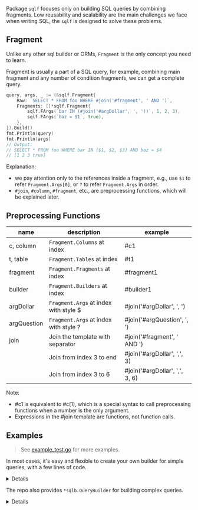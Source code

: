 Package `sqlf` focuses only on building SQL queries by combining fragments. 
Low reusability and scalability are the main challenges we face when 
writing SQL, the `sqlf` is designed to solve these problems.

## Fragment

Unlike any other sql builder or ORMs, `Fragment` is the only concept 
you need to learn.

Fragment is usually a part of a SQL query, for example, combining main fragment and any number of condition fragments, we can get a complete query.

```go
query, args, _ := (&sqlf.Fragment{
	Raw: `SELECT * FROM foo WHERE #join('#fragment', ' AND ')`,
	Fragments: []*sqlf.Fragment{
		sqlf.FArgs(`bar IN (#join('#argDollar', ', '))`, 1, 2, 3),
		sqlf.FArgs(`baz = $1`, true),
	},
}).Build()
fmt.Println(query)
fmt.Println(args)
// Output:
// SELECT * FROM foo WHERE bar IN ($1, $2, $3) AND baz = $4
// [1 2 3 true]
```

Explanation:

- we pay attention only to the references inside a fragment, e.g., 
use `$1` to refer `Fragment.Args[0]`, or `?` to refer `Fragment.Args` in order.
- `#join`, `#column`, `#fragment`, etc., are preprocessing functions, which will be explained later.

## Preprocessing Functions

| name           | description                           | example                        |
| -------------- | ------------------------------------- | ------------------------------ |
| c, column      | `Fragment.Columns` at index           | #c1                            |
| t, table       | `Fragment.Tables` at index            | #t1                            |
| fragment       | `Fragment.Fragments` at index         | #fragment1                     |
| builder        | `Fragment.Builders` at index          | #builder1                      |
| argDollar      | `Fragment.Args` at index with style $ | #join('#argDollar', ', ')      |
| argQuestion    | `Fragment.Args` at index with style ? | #join('#argQuestion', ', ')    |
| join           | Join the template with separator      | #join('#fragment', ' AND ')    |
|                | Join from index 3 to end              | #join('#argDollar', ',', 3)    |
|                | Join from index 3 to 6                | #join('#argDollar', ',', 3, 6) |

Note:
  - #c1 is equivalent to #c(1), which is a special syntax to call preprocessing functions when a number is the only argument.
  - Expressions in the #join template are functions, not function calls.

## Examples

> See [example_test.go](./example_test.go) for more examples.

In most cases, it's easy and flexible to create your own builder  for simple queries, with a few lines of code.

<details>

```go
func Example_update() {
	update := &sqlf.Fragment{
		Raw: "UPDATE #t1 SET #join('#c=#argDollar', ', ')",
	}
	where := &sqlf.Fragment{
		Prefix: "WHERE",
		Raw:    "#join('#fragment', ' AND ')",
	}
	// consider wrapping it with your own builder
	// to provide a more friendly APIs
	builder := &sqlf.Fragment{
		Raw: "#join('#fragment', ' ')",
		Fragments: []*sqlf.Fragment{
			update,
			where,
		},
	}

	var users sqlf.Table = "users"
	update.WithTables(users)
	update.WithColumns(users.Expressions("name", "email")...)
	update.WithArgs("alice", "alice@example.org")
	where.AppendFragments(&sqlf.Fragment{
		Raw:     "#c1=$1",
		Columns: users.Expressions("id"),
		Args:    []any{1},
	})

	bulit, args, err := builder.Build()
	if err != nil {
		panic(err)
	}
	fmt.Println(bulit)
	fmt.Println(args)
	// Output:
	// UPDATE users SET name=$1, email=$2 WHERE id=$3
	// [alice alice@example.org 1]
}
```
</details>

The repo also provides `*sqlb.QueryBuilder` for building complex queries.

<details>

```go
func ExampleQueryBuilder_Build() {
	var (
		foo = sqlb.NewTable("foo", "f")
		bar = sqlb.NewTable("bar", "b")
	)
	b := sqlb.NewQueryBuilder().
		Select(foo.Column("*")).
		From(foo).
		InnerJoin(bar, &sqlf.Fragment{
			Raw: "#c1=#c2",
			Columns: []*sqlf.TableColumn{
				bar.Column("foo_id"),
				foo.Column("id"),
			},
		}).
		Where(&sqlf.Fragment{
			Raw:     "(#c1=$1 OR #c2=$1)",
			Columns: foo.Columns("a", "b"),
			Args:    []any{1},
		}).
		Where2(bar.Column("c"), "=", 2)

	query, args, err := b.BindVar(syntax.Dollar).Build()
	if err != nil {
		panic(err)
	}
	fmt.Println(query)
	fmt.Println(args)
	query, args, err = b.BindVar(syntax.Question).Build()
	if err != nil {
		panic(err)
	}
	fmt.Println(query)
	fmt.Println(args)
	// Output:
	// SELECT f.* FROM foo AS f INNER JOIN bar AS b ON b.foo_id=f.id WHERE (f.a=$1 OR f.b=$1) AND b.c=$2
	// [1 2]
	// SELECT f.* FROM foo AS f INNER JOIN bar AS b ON b.foo_id=f.id WHERE (f.a=? OR f.b=?) AND b.c=?
	// [1 1 2]
}
```
</details>